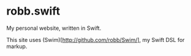 # robb.swift

My personal website, written in Swift.

This site uses (Swim)[http://github.com/robb/Swim/], my Swift DSL for markup.

